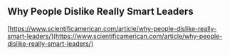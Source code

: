 ## Why People Dislike Really Smart Leaders
  
  [https://www.scientificamerican.com/article/why-people-dislike-really-smart-leaders/](https://www.scientificamerican.com/article/why-people-dislike-really-smart-leaders/)